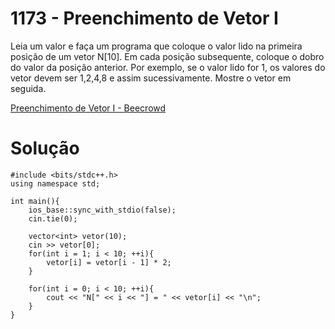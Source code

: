 # 1173 - Preenchimento de Vetor I

Leia um valor e faça um programa que coloque o valor lido na primeira posição de um vetor N[10]. Em cada posição subsequente, coloque o dobro do valor da posição anterior. Por exemplo, se o valor lido for 1, os valores do vetor devem ser 1,2,4,8 e assim sucessivamente. Mostre o vetor em seguida.

[Preenchimento de Vetor I - Beecrowd](https://www.beecrowd.com.br/judge/pt/problems/view/1173)

# Solução

```
#include <bits/stdc++.h>
using namespace std;

int main(){ 
	ios_base::sync_with_stdio(false);
    cin.tie(0);
	
	vector<int> vetor(10);
	cin >> vetor[0];
	for(int i = 1; i < 10; ++i){
		vetor[i] = vetor[i - 1] * 2;
	}

	for(int i = 0; i < 10; ++i){
		cout << "N[" << i << "] = " << vetor[i] << "\n";
	}
}
```